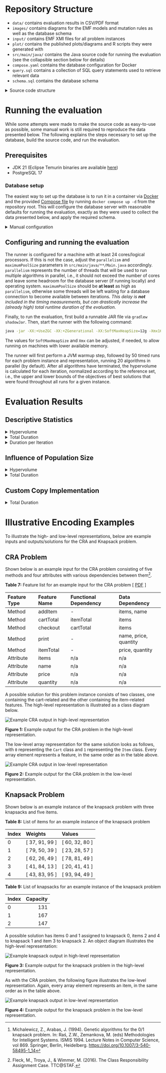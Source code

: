 # Repository Structure

- `data/` contains evaluation results in CSV/PDF format
- `images/` contains diagrams for the EMF models and mutation rules as well as the database schema
- `input/` contains EMF XMI files for all problem instances
- `plot/` contains the published plots/diagrams and R scripts they were generated with
- `src/main/java/` contains the Java source code for running the evaluation (see the collapsible section below for details)
- `compose.yaml` contains the database configuration for Docker
- `query.sql` contains a collection of SQL query statements used to retrieve relevant data
- `schema.sql` contains the database schema

<details>

<summary>Source code structure</summary>

All source code is located within the `io.github.sekassel.moea` package.
At the top level, three important classes can be found:
- `Main.java` is the entrypoint to the application and contains some general configuration values
- `Runner.java` is responsible for reading the XMI problem specifications as well as constructing and running the evolutionary algorithms
- `Evaluation.java` is responsible for calculating the normalized hypervolume after all algorithms have terminated

The actual problem/algorithm implementation is structured as follows: 
- The generated sources for the CRA and knapsack EMF models are located within the `model` package
- The `operator` package is home to the implementations of the mutation operators for the CRA and knapsack models as well as the generic IntArray representation, each within their respective packages
  - The `RandomMutation` class is the generic operator responsible for randomly selecting an applicable operator at runtime and measuring the `copy`, `match` and `mutate` durations
- The `problem` package contain the MOEA Framework-specific implementations of the CRA and knapsack problems
- The `store` package contains the `DataStore` interface and two implementations:
  - `NOPDataStore` is a no-op implementation used during warmup
  - `PGDataStore` is backed by the (preconfigured) PostgreSQL database
- The `termination` package houses the termination condition implementation of reaching a hypervolume steady-state/plateau
- Utilities for serializing algorithm configurations as JSON are located within the `util` package
- The MOEA Framework-specific variable implementations for the EMF models as well as the IntArray representation can be found in the `variable` package 

Finally, the `generator.KnapsackGenerator` class is a standalone application to generate knapsack problem instances as per Michalewicz and Arabas[^1].

[^1]: Michalewicz, Z., Arabas, J. (1994). Genetic algorithms for the 0/1 knapsack problem. In: Raś, Z.W., Zemankova, M. (eds) Methodologies for Intelligent Systems. ISMIS 1994. Lecture Notes in Computer Science, vol 869. Springer, Berlin, Heidelberg. https://doi.org/10.1007/3-540-58495-1_14

</details>


# Running the evaluation

While some attempts were made to make the source code as easy-to-use as possible, some manual work is still required to reproduce the data presented below.
The following explains the steps necessary to set up the database, build the source code, and run the evaluation.

## Prerequisites
- JDK 21 (Eclipse Temurin binaries are available [here](https://adoptium.net/de/temurin/releases/?os=any&arch=any&version=21))
- PostgreSQL 17

### Database setup
The easiest way to set up the database is to run it in a container via [Docker](https://www.docker.com/) and the provided [Compose file](compose.yaml) by running `docker compose up -d` from the repository root.
This will configure the database server with reasonable defaults for running the evaluation, exactly as they were used to collect the data presented below, and apply the required schema.

<details>

<summary>Manual configuration</summary>

For manual configuration, the following config values are recommended:
```bash
# postgresql.conf

shared_buffers = 8GB
wal_level = minimal
max_wal_senders = 0
max_wal_size = 2GB
```
_The source code expects the database server to be available on localhost:5432 and the database to be named `postgres` with a user named `postgres` and password `postgres`.
If this is not the case, adjust these values in `src/main/java/**/Main.java` accordingly before proceeding with the build step._

Once the database server is set up, the database schema can be applied using the `schema.sql` file:
```bash
psql -U postgres -d postgres -f schema.sql
```
This will create three tables, along with relevant indices:
- `run` contains information about each run (the problem, instance, algorithm, configuration etc.)
- `stats` contains timing and quality information about each iteration of each run
- `solution` contains the objective and constraint values for each solution at each iteration of every run. _This will be by far the largest table. Ensure at least ~30GB of storage space are available to the database server to prevent issues._

Additionally, some functions and aggregates are created to simplify querying the data later on, as well as two views providing the (median) cumulative stats from the beginning to each iteration of every run.  

</details>

## Configuring and running the evaluation
The runner is configured for a machine with at least 24 cores/logical processors.
If this is not the case, adjust the `parallelism` and `maximumPoolSize` parameters in `src/main/java/**/Main.java` accordingly.
`parallelism` represents the number of threads that will be used to run multiple algorithms in parallel, i.e., it should not exceed the number of cores and leave some headroom for the database server (if running locally) and operating system.
`maximumPoolSize` should be **at least** as high as `parallelism`, otherwise some threads will be left waiting for a database connection to become available between iterations. _This delay is **not** included in the timing measurements, but can drastically increase the (already high) total runtime duration of the evaluation._

Finally, to run the evaluation, first build a runnable JAR file via `gradlew shadowJar`.
Then, start the runner with the following command:
```bash
java -jar -XX:+UseZGC -XX:+ZGenerational -XX:SoftMaxHeapSize=12g -Xmx16g build/libs/moea-evaluation-1.0-SNAPSHOT-all.jar
```
The values for `SoftMaxHeapSize` and `Xmx` can be adjusted, if needed, to allow running on machines with lower available memory. 

The runner will first perform a JVM warmup step, followed by 50 timed runs for each problem instance and representation, running 20 algorithms in parallel (by default).
After all algorithms have terminated, the hypervolume is calculated for each iteration, normalized according to the reference set, i.e., the upper and lower bounds of the objectives of best solutions that were found throughout all runs for a given instance. 


# Evaluation Results

## Descriptive Statistics

<details>

<summary>Hypervolume</summary>

**Table 1:** Full descriptive statistics for the hypervolume at termination [ [CSV](data/Stats_Hv.csv) | [PDF](data/Stats_Hv.pdf) ]

<table>
 <thead>
  <tr>
   <th style="text-align:left;">Problem</th>
   <th style="text-align:left;">Instance</th>
   <th style="text-align:left;">Repr</th>
   <th style="text-align:right;">Mean</th>
   <th style="text-align:right;">Med</th>
   <th style="text-align:right;">SD</th>
   <th style="text-align:right;">Var</th>
   <th style="text-align:right;">Min</th>
   <th style="text-align:right;">Max</th>
   <th style="text-align:right;">Skew</th>
   <th style="text-align:right;">Kurt</th>
   <th style="text-align:right;">MAD</th>
  </tr>
 </thead>
<tbody>
  <tr>
   <td style="text-align:left;" rowspan="10">CRA</td>
   <td style="text-align:left;" rowspan="2">A</td>
   <td style="text-align:left;">IntArray</td>
   <td style="text-align:right;">0.585</td>
   <td style="text-align:right;">0.587</td>
   <td style="text-align:right;">0.014</td>
   <td style="text-align:right;">0.000</td>
   <td style="text-align:right;">0.540</td>
   <td style="text-align:right;">0.610</td>
   <td style="text-align:right;">-0.628</td>
   <td style="text-align:right;">0.828</td>
   <td style="text-align:right;">0.012</td>
  </tr>
  <tr>
   <td style="text-align:left;">Model</td>
   <td style="text-align:right;">0.608</td>
   <td style="text-align:right;">0.610</td>
   <td style="text-align:right;">0.007</td>
   <td style="text-align:right;">0.000</td>
   <td style="text-align:right;">0.575</td>
   <td style="text-align:right;">0.610</td>
   <td style="text-align:right;">-3.569</td>
   <td style="text-align:right;">11.625</td>
   <td style="text-align:right;">0.000</td>
  </tr>
  <tr>
   <td style="text-align:left;" rowspan="2">B</td>
   <td style="text-align:left;">IntArray</td>
   <td style="text-align:right;">0.652</td>
   <td style="text-align:right;">0.657</td>
   <td style="text-align:right;">0.026</td>
   <td style="text-align:right;">0.001</td>
   <td style="text-align:right;">0.572</td>
   <td style="text-align:right;">0.695</td>
   <td style="text-align:right;">-0.854</td>
   <td style="text-align:right;">0.561</td>
   <td style="text-align:right;">0.022</td>
  </tr>
  <tr>
   <td style="text-align:left;">Model</td>
   <td style="text-align:right;">0.698</td>
   <td style="text-align:right;">0.701</td>
   <td style="text-align:right;">0.015</td>
   <td style="text-align:right;">0.000</td>
   <td style="text-align:right;">0.633</td>
   <td style="text-align:right;">0.720</td>
   <td style="text-align:right;">-1.768</td>
   <td style="text-align:right;">4.541</td>
   <td style="text-align:right;">0.011</td>
  </tr>
  <tr>
   <td style="text-align:left;" rowspan="2">C</td>
   <td style="text-align:left;">IntArray</td>
   <td style="text-align:right;">0.575</td>
   <td style="text-align:right;">0.582</td>
   <td style="text-align:right;">0.034</td>
   <td style="text-align:right;">0.001</td>
   <td style="text-align:right;">0.478</td>
   <td style="text-align:right;">0.645</td>
   <td style="text-align:right;">-0.653</td>
   <td style="text-align:right;">0.674</td>
   <td style="text-align:right;">0.025</td>
  </tr>
  <tr>
   <td style="text-align:left;">Model</td>
   <td style="text-align:right;">0.623</td>
   <td style="text-align:right;">0.617</td>
   <td style="text-align:right;">0.040</td>
   <td style="text-align:right;">0.002</td>
   <td style="text-align:right;">0.536</td>
   <td style="text-align:right;">0.727</td>
   <td style="text-align:right;">0.247</td>
   <td style="text-align:right;">0.255</td>
   <td style="text-align:right;">0.039</td>
  </tr>
  <tr>
   <td style="text-align:left;" rowspan="2">D</td>
   <td style="text-align:left;">IntArray</td>
   <td style="text-align:right;">0.434</td>
   <td style="text-align:right;">0.435</td>
   <td style="text-align:right;">0.046</td>
   <td style="text-align:right;">0.002</td>
   <td style="text-align:right;">0.324</td>
   <td style="text-align:right;">0.528</td>
   <td style="text-align:right;">-0.196</td>
   <td style="text-align:right;">-0.331</td>
   <td style="text-align:right;">0.048</td>
  </tr>
  <tr>
   <td style="text-align:left;">Model</td>
   <td style="text-align:right;">0.507</td>
   <td style="text-align:right;">0.510</td>
   <td style="text-align:right;">0.048</td>
   <td style="text-align:right;">0.002</td>
   <td style="text-align:right;">0.384</td>
   <td style="text-align:right;">0.584</td>
   <td style="text-align:right;">-0.579</td>
   <td style="text-align:right;">-0.179</td>
   <td style="text-align:right;">0.046</td>
  </tr>
  <tr>
   <td style="text-align:left;" rowspan="2">E</td>
   <td style="text-align:left;">IntArray</td>
   <td style="text-align:right;">0.405</td>
   <td style="text-align:right;">0.404</td>
   <td style="text-align:right;">0.049</td>
   <td style="text-align:right;">0.002</td>
   <td style="text-align:right;">0.289</td>
   <td style="text-align:right;">0.519</td>
   <td style="text-align:right;">-0.009</td>
   <td style="text-align:right;">-0.004</td>
   <td style="text-align:right;">0.043</td>
  </tr>
  <tr>
   <td style="text-align:left;">Model</td>
   <td style="text-align:right;">0.453</td>
   <td style="text-align:right;">0.458</td>
   <td style="text-align:right;">0.061</td>
   <td style="text-align:right;">0.004</td>
   <td style="text-align:right;">0.318</td>
   <td style="text-align:right;">0.582</td>
   <td style="text-align:right;">-0.136</td>
   <td style="text-align:right;">-0.529</td>
   <td style="text-align:right;">0.059</td>
  </tr>
  <tr>
   <td style="text-align:left;" rowspan="18">Knapsack</td>
   <td style="text-align:left;" rowspan="2">A</td>
   <td style="text-align:left;">IntArray</td>
   <td style="text-align:right;">0.509</td>
   <td style="text-align:right;">0.511</td>
   <td style="text-align:right;">0.054</td>
   <td style="text-align:right;">0.003</td>
   <td style="text-align:right;">0.363</td>
   <td style="text-align:right;">0.600</td>
   <td style="text-align:right;">-0.364</td>
   <td style="text-align:right;">-0.358</td>
   <td style="text-align:right;">0.054</td>
  </tr>
  <tr>
   <td style="text-align:left;">Model</td>
   <td style="text-align:right;">0.646</td>
   <td style="text-align:right;">0.656</td>
   <td style="text-align:right;">0.043</td>
   <td style="text-align:right;">0.002</td>
   <td style="text-align:right;">0.515</td>
   <td style="text-align:right;">0.722</td>
   <td style="text-align:right;">-1.094</td>
   <td style="text-align:right;">0.989</td>
   <td style="text-align:right;">0.036</td>
  </tr>
  <tr>
   <td style="text-align:left;" rowspan="2">B</td>
   <td style="text-align:left;">IntArray</td>
   <td style="text-align:right;">0.312</td>
   <td style="text-align:right;">0.308</td>
   <td style="text-align:right;">0.063</td>
   <td style="text-align:right;">0.004</td>
   <td style="text-align:right;">0.205</td>
   <td style="text-align:right;">0.440</td>
   <td style="text-align:right;">0.183</td>
   <td style="text-align:right;">-0.920</td>
   <td style="text-align:right;">0.070</td>
  </tr>
  <tr>
   <td style="text-align:left;">Model</td>
   <td style="text-align:right;">0.513</td>
   <td style="text-align:right;">0.528</td>
   <td style="text-align:right;">0.090</td>
   <td style="text-align:right;">0.008</td>
   <td style="text-align:right;">0.347</td>
   <td style="text-align:right;">0.668</td>
   <td style="text-align:right;">-0.424</td>
   <td style="text-align:right;">-1.108</td>
   <td style="text-align:right;">0.097</td>
  </tr>
  <tr>
   <td style="text-align:left;" rowspan="2">C</td>
   <td style="text-align:left;">IntArray</td>
   <td style="text-align:right;">0.360</td>
   <td style="text-align:right;">0.359</td>
   <td style="text-align:right;">0.088</td>
   <td style="text-align:right;">0.008</td>
   <td style="text-align:right;">0.130</td>
   <td style="text-align:right;">0.570</td>
   <td style="text-align:right;">-0.128</td>
   <td style="text-align:right;">-0.172</td>
   <td style="text-align:right;">0.096</td>
  </tr>
  <tr>
   <td style="text-align:left;">Model</td>
   <td style="text-align:right;">0.533</td>
   <td style="text-align:right;">0.537</td>
   <td style="text-align:right;">0.075</td>
   <td style="text-align:right;">0.006</td>
   <td style="text-align:right;">0.344</td>
   <td style="text-align:right;">0.758</td>
   <td style="text-align:right;">0.162</td>
   <td style="text-align:right;">0.568</td>
   <td style="text-align:right;">0.070</td>
  </tr>
  <tr>
   <td style="text-align:left;" rowspan="2">D</td>
   <td style="text-align:left;">IntArray</td>
   <td style="text-align:right;">0.390</td>
   <td style="text-align:right;">0.390</td>
   <td style="text-align:right;">0.022</td>
   <td style="text-align:right;">0.000</td>
   <td style="text-align:right;">0.322</td>
   <td style="text-align:right;">0.442</td>
   <td style="text-align:right;">-0.252</td>
   <td style="text-align:right;">0.856</td>
   <td style="text-align:right;">0.018</td>
  </tr>
  <tr>
   <td style="text-align:left;">Model</td>
   <td style="text-align:right;">0.446</td>
   <td style="text-align:right;">0.447</td>
   <td style="text-align:right;">0.018</td>
   <td style="text-align:right;">0.000</td>
   <td style="text-align:right;">0.402</td>
   <td style="text-align:right;">0.481</td>
   <td style="text-align:right;">-0.322</td>
   <td style="text-align:right;">-0.534</td>
   <td style="text-align:right;">0.021</td>
  </tr>
  <tr>
   <td style="text-align:left;" rowspan="2">E</td>
   <td style="text-align:left;">IntArray</td>
   <td style="text-align:right;">0.299</td>
   <td style="text-align:right;">0.301</td>
   <td style="text-align:right;">0.015</td>
   <td style="text-align:right;">0.000</td>
   <td style="text-align:right;">0.272</td>
   <td style="text-align:right;">0.330</td>
   <td style="text-align:right;">0.110</td>
   <td style="text-align:right;">-0.582</td>
   <td style="text-align:right;">0.014</td>
  </tr>
  <tr>
   <td style="text-align:left;">Model</td>
   <td style="text-align:right;">0.417</td>
   <td style="text-align:right;">0.419</td>
   <td style="text-align:right;">0.011</td>
   <td style="text-align:right;">0.000</td>
   <td style="text-align:right;">0.395</td>
   <td style="text-align:right;">0.442</td>
   <td style="text-align:right;">0.126</td>
   <td style="text-align:right;">-0.387</td>
   <td style="text-align:right;">0.009</td>
  </tr>
  <tr>
   <td style="text-align:left;" rowspan="2">F</td>
   <td style="text-align:left;">IntArray</td>
   <td style="text-align:right;">0.203</td>
   <td style="text-align:right;">0.203</td>
   <td style="text-align:right;">0.010</td>
   <td style="text-align:right;">0.000</td>
   <td style="text-align:right;">0.188</td>
   <td style="text-align:right;">0.232</td>
   <td style="text-align:right;">0.696</td>
   <td style="text-align:right;">-0.040</td>
   <td style="text-align:right;">0.010</td>
  </tr>
  <tr>
   <td style="text-align:left;">Model</td>
   <td style="text-align:right;">0.375</td>
   <td style="text-align:right;">0.375</td>
   <td style="text-align:right;">0.011</td>
   <td style="text-align:right;">0.000</td>
   <td style="text-align:right;">0.350</td>
   <td style="text-align:right;">0.397</td>
   <td style="text-align:right;">-0.068</td>
   <td style="text-align:right;">-0.285</td>
   <td style="text-align:right;">0.010</td>
  </tr>
  <tr>
   <td style="text-align:left;" rowspan="2">G</td>
   <td style="text-align:left;">IntArray</td>
   <td style="text-align:right;">0.096</td>
   <td style="text-align:right;">0.096</td>
   <td style="text-align:right;">0.006</td>
   <td style="text-align:right;">0.000</td>
   <td style="text-align:right;">0.076</td>
   <td style="text-align:right;">0.107</td>
   <td style="text-align:right;">-0.731</td>
   <td style="text-align:right;">1.414</td>
   <td style="text-align:right;">0.005</td>
  </tr>
  <tr>
   <td style="text-align:left;">Model</td>
   <td style="text-align:right;">0.133</td>
   <td style="text-align:right;">0.133</td>
   <td style="text-align:right;">0.005</td>
   <td style="text-align:right;">0.000</td>
   <td style="text-align:right;">0.124</td>
   <td style="text-align:right;">0.144</td>
   <td style="text-align:right;">0.137</td>
   <td style="text-align:right;">-0.705</td>
   <td style="text-align:right;">0.005</td>
  </tr>
  <tr>
   <td style="text-align:left;" rowspan="2">H</td>
   <td style="text-align:left;">IntArray</td>
   <td style="text-align:right;">0.077</td>
   <td style="text-align:right;">0.077</td>
   <td style="text-align:right;">0.004</td>
   <td style="text-align:right;">0.000</td>
   <td style="text-align:right;">0.067</td>
   <td style="text-align:right;">0.083</td>
   <td style="text-align:right;">-0.717</td>
   <td style="text-align:right;">0.255</td>
   <td style="text-align:right;">0.003</td>
  </tr>
  <tr>
   <td style="text-align:left;">Model</td>
   <td style="text-align:right;">0.128</td>
   <td style="text-align:right;">0.128</td>
   <td style="text-align:right;">0.003</td>
   <td style="text-align:right;">0.000</td>
   <td style="text-align:right;">0.119</td>
   <td style="text-align:right;">0.135</td>
   <td style="text-align:right;">-0.162</td>
   <td style="text-align:right;">0.831</td>
   <td style="text-align:right;">0.003</td>
  </tr>
  <tr>
   <td style="text-align:left;" rowspan="2">I</td>
   <td style="text-align:left;">IntArray</td>
   <td style="text-align:right;">0.067</td>
   <td style="text-align:right;">0.066</td>
   <td style="text-align:right;">0.003</td>
   <td style="text-align:right;">0.000</td>
   <td style="text-align:right;">0.061</td>
   <td style="text-align:right;">0.073</td>
   <td style="text-align:right;">0.086</td>
   <td style="text-align:right;">-0.771</td>
   <td style="text-align:right;">0.003</td>
  </tr>
  <tr>
   <td style="text-align:left;">Model</td>
   <td style="text-align:right;">0.124</td>
   <td style="text-align:right;">0.124</td>
   <td style="text-align:right;">0.003</td>
   <td style="text-align:right;">0.000</td>
   <td style="text-align:right;">0.117</td>
   <td style="text-align:right;">0.133</td>
   <td style="text-align:right;">0.288</td>
   <td style="text-align:right;">-0.051</td>
   <td style="text-align:right;">0.004</td>
  </tr>
</tbody>
</table>

<details>

<summary>R script</summary>

```R
library(e1071)
library(stringr)
library(dplyr)
library(boot)
library(RPostgres)

con <- dbConnect(
  RPostgres::Postgres(),
  user = "postgres",
  password = "postgres",
  dbname = "postgres",
  port = 60010
)

df <- dbGetQuery(
  con,
  "select problem, instance, representation, (configuration ->> 'populationSize')::integer as population_size, hypervolume
from run
         join stats on run.id = stats.run_id and run.total_iterations = stats.iteration"
)

dbDisconnect(con)

result <- df %>%
  group_by(problem, instance, representation) %>%
  summarise(
    mean = mean(hypervolume),
    median = median(hypervolume),
    sd = sd(hypervolume),
    var = var(hypervolume),
    min = min(hypervolume),
    max = max(hypervolume),
    skewness = skewness(hypervolume),
    kurtosis = kurtosis(hypervolume),
    mad = mad(hypervolume)
  )


write.csv(result, col.names = FALSE)
```

</details>

</details>


<details>

<summary>Total Duration</summary>

**Table 2:** Full descriptive statistics for the total duration in milliseconds [ [CSV](data/Stats_Dur_Total.csv) | [PDF](data/Stats_Dur_Total.pdf) ]

<table>
 <thead>
  <tr>
   <th style="text-align:left;">Problem</th>
   <th style="text-align:left;">Instance</th>
   <th style="text-align:left;">Repr</th>
   <th style="text-align:right;">Mead</th>
   <th style="text-align:right;">Med</th>
   <th style="text-align:right;">SD</th>
   <th style="text-align:right;">Var</th>
   <th style="text-align:right;">Min</th>
   <th style="text-align:right;">Max</th>
   <th style="text-align:right;">Skew</th>
   <th style="text-align:right;">Kurt</th>
   <th style="text-align:right;">MAD</th>
  </tr>
 </thead>
<tbody>
  <tr>
   <td style="text-align:left;" rowspan="10">CRA</td>
   <td style="text-align:left;" rowspan="2">A</td>
   <td style="text-align:left;">IntArray</td>
   <td style="text-align:right;">63.561</td>
   <td style="text-align:right;">64.104</td>
   <td style="text-align:right;">20.022</td>
   <td style="text-align:right;">4.008930e+02</td>
   <td style="text-align:right;">25.512</td>
   <td style="text-align:right;">106.856</td>
   <td style="text-align:right;">0.132</td>
   <td style="text-align:right;">-0.561</td>
   <td style="text-align:right;">20.729</td>
  </tr>
  <tr>
   <td style="text-align:left;">Model</td>
   <td style="text-align:right;">93.326</td>
   <td style="text-align:right;">90.834</td>
   <td style="text-align:right;">14.274</td>
   <td style="text-align:right;">2.037380e+02</td>
   <td style="text-align:right;">63.812</td>
   <td style="text-align:right;">135.697</td>
   <td style="text-align:right;">0.401</td>
   <td style="text-align:right;">0.031</td>
   <td style="text-align:right;">14.609</td>
  </tr>
  <tr>
   <td style="text-align:left;" rowspan="2">B</td>
   <td style="text-align:left;">IntArray</td>
   <td style="text-align:right;">153.389</td>
   <td style="text-align:right;">156.517</td>
   <td style="text-align:right;">29.983</td>
   <td style="text-align:right;">8.989990e+02</td>
   <td style="text-align:right;">79.064</td>
   <td style="text-align:right;">229.502</td>
   <td style="text-align:right;">-0.009</td>
   <td style="text-align:right;">-0.079</td>
   <td style="text-align:right;">29.577</td>
  </tr>
  <tr>
   <td style="text-align:left;">Model</td>
   <td style="text-align:right;">485.504</td>
   <td style="text-align:right;">470.921</td>
   <td style="text-align:right;">109.302</td>
   <td style="text-align:right;">1.194693e+04</td>
   <td style="text-align:right;">240.850</td>
   <td style="text-align:right;">720.141</td>
   <td style="text-align:right;">0.128</td>
   <td style="text-align:right;">-0.788</td>
   <td style="text-align:right;">118.152</td>
  </tr>
  <tr>
   <td style="text-align:left;" rowspan="2">C</td>
   <td style="text-align:left;">IntArray</td>
   <td style="text-align:right;">879.421</td>
   <td style="text-align:right;">878.202</td>
   <td style="text-align:right;">164.983</td>
   <td style="text-align:right;">2.721929e+04</td>
   <td style="text-align:right;">582.002</td>
   <td style="text-align:right;">1210.641</td>
   <td style="text-align:right;">0.063</td>
   <td style="text-align:right;">-0.699</td>
   <td style="text-align:right;">170.409</td>
  </tr>
  <tr>
   <td style="text-align:left;">Model</td>
   <td style="text-align:right;">2929.430</td>
   <td style="text-align:right;">2761.405</td>
   <td style="text-align:right;">753.066</td>
   <td style="text-align:right;">5.671085e+05</td>
   <td style="text-align:right;">1635.813</td>
   <td style="text-align:right;">5117.966</td>
   <td style="text-align:right;">0.838</td>
   <td style="text-align:right;">0.392</td>
   <td style="text-align:right;">630.628</td>
  </tr>
  <tr>
   <td style="text-align:left;" rowspan="2">D</td>
   <td style="text-align:left;">IntArray</td>
   <td style="text-align:right;">12941.304</td>
   <td style="text-align:right;">12645.129</td>
   <td style="text-align:right;">2364.791</td>
   <td style="text-align:right;">5.592238e+06</td>
   <td style="text-align:right;">8390.451</td>
   <td style="text-align:right;">17976.413</td>
   <td style="text-align:right;">0.346</td>
   <td style="text-align:right;">-0.634</td>
   <td style="text-align:right;">2134.847</td>
  </tr>
  <tr>
   <td style="text-align:left;">Model</td>
   <td style="text-align:right;">25295.192</td>
   <td style="text-align:right;">24494.663</td>
   <td style="text-align:right;">5207.906</td>
   <td style="text-align:right;">2.712229e+07</td>
   <td style="text-align:right;">14672.592</td>
   <td style="text-align:right;">37649.470</td>
   <td style="text-align:right;">0.431</td>
   <td style="text-align:right;">-0.122</td>
   <td style="text-align:right;">5075.495</td>
  </tr>
  <tr>
   <td style="text-align:left;" rowspan="2">E</td>
   <td style="text-align:left;">IntArray</td>
   <td style="text-align:right;">90197.480</td>
   <td style="text-align:right;">91826.843</td>
   <td style="text-align:right;">15175.717</td>
   <td style="text-align:right;">2.303024e+08</td>
   <td style="text-align:right;">60443.891</td>
   <td style="text-align:right;">121553.844</td>
   <td style="text-align:right;">-0.013</td>
   <td style="text-align:right;">-0.948</td>
   <td style="text-align:right;">17330.381</td>
  </tr>
  <tr>
   <td style="text-align:left;">Model</td>
   <td style="text-align:right;">106187.238</td>
   <td style="text-align:right;">109471.200</td>
   <td style="text-align:right;">24709.949</td>
   <td style="text-align:right;">6.105816e+08</td>
   <td style="text-align:right;">65414.218</td>
   <td style="text-align:right;">160803.482</td>
   <td style="text-align:right;">0.062</td>
   <td style="text-align:right;">-0.844</td>
   <td style="text-align:right;">24095.914</td>
  </tr>
  <tr>
   <td style="text-align:left;" rowspan="18">Knapsack</td>
   <td style="text-align:left;" rowspan="2">A</td>
   <td style="text-align:left;">IntArray</td>
   <td style="text-align:right;">1079.042</td>
   <td style="text-align:right;">1075.504</td>
   <td style="text-align:right;">161.868</td>
   <td style="text-align:right;">2.620127e+04</td>
   <td style="text-align:right;">769.858</td>
   <td style="text-align:right;">1382.437</td>
   <td style="text-align:right;">0.204</td>
   <td style="text-align:right;">-0.959</td>
   <td style="text-align:right;">172.647</td>
  </tr>
  <tr>
   <td style="text-align:left;">Model</td>
   <td style="text-align:right;">53600.301</td>
   <td style="text-align:right;">54470.898</td>
   <td style="text-align:right;">6180.768</td>
   <td style="text-align:right;">3.820189e+07</td>
   <td style="text-align:right;">31559.307</td>
   <td style="text-align:right;">65199.158</td>
   <td style="text-align:right;">-1.201</td>
   <td style="text-align:right;">2.623</td>
   <td style="text-align:right;">4454.872</td>
  </tr>
  <tr>
   <td style="text-align:left;" rowspan="2">B</td>
   <td style="text-align:left;">IntArray</td>
   <td style="text-align:right;">3210.247</td>
   <td style="text-align:right;">3220.463</td>
   <td style="text-align:right;">397.013</td>
   <td style="text-align:right;">1.576195e+05</td>
   <td style="text-align:right;">2391.919</td>
   <td style="text-align:right;">4149.151</td>
   <td style="text-align:right;">0.196</td>
   <td style="text-align:right;">-0.422</td>
   <td style="text-align:right;">403.031</td>
  </tr>
  <tr>
   <td style="text-align:left;">Model</td>
   <td style="text-align:right;">215792.003</td>
   <td style="text-align:right;">218768.048</td>
   <td style="text-align:right;">30706.482</td>
   <td style="text-align:right;">9.428881e+08</td>
   <td style="text-align:right;">153301.000</td>
   <td style="text-align:right;">276872.087</td>
   <td style="text-align:right;">-0.116</td>
   <td style="text-align:right;">-0.953</td>
   <td style="text-align:right;">32559.089</td>
  </tr>
  <tr>
   <td style="text-align:left;" rowspan="2">C</td>
   <td style="text-align:left;">IntArray</td>
   <td style="text-align:right;">6493.482</td>
   <td style="text-align:right;">6535.075</td>
   <td style="text-align:right;">689.937</td>
   <td style="text-align:right;">4.760129e+05</td>
   <td style="text-align:right;">4464.823</td>
   <td style="text-align:right;">7666.709</td>
   <td style="text-align:right;">-0.454</td>
   <td style="text-align:right;">-0.183</td>
   <td style="text-align:right;">825.193</td>
  </tr>
  <tr>
   <td style="text-align:left;">Model</td>
   <td style="text-align:right;">435273.985</td>
   <td style="text-align:right;">440797.537</td>
   <td style="text-align:right;">41843.822</td>
   <td style="text-align:right;">1.750905e+09</td>
   <td style="text-align:right;">339216.687</td>
   <td style="text-align:right;">553692.971</td>
   <td style="text-align:right;">0.130</td>
   <td style="text-align:right;">0.456</td>
   <td style="text-align:right;">36419.095</td>
  </tr>
  <tr>
   <td style="text-align:left;" rowspan="2">D</td>
   <td style="text-align:left;">IntArray</td>
   <td style="text-align:right;">4172.780</td>
   <td style="text-align:right;">4205.138</td>
   <td style="text-align:right;">697.683</td>
   <td style="text-align:right;">4.867621e+05</td>
   <td style="text-align:right;">2474.958</td>
   <td style="text-align:right;">5384.623</td>
   <td style="text-align:right;">-0.037</td>
   <td style="text-align:right;">-0.754</td>
   <td style="text-align:right;">766.969</td>
  </tr>
  <tr>
   <td style="text-align:left;">Model</td>
   <td style="text-align:right;">70701.128</td>
   <td style="text-align:right;">69867.706</td>
   <td style="text-align:right;">12375.553</td>
   <td style="text-align:right;">1.531543e+08</td>
   <td style="text-align:right;">43218.266</td>
   <td style="text-align:right;">92057.025</td>
   <td style="text-align:right;">-0.066</td>
   <td style="text-align:right;">-0.890</td>
   <td style="text-align:right;">13228.866</td>
  </tr>
  <tr>
   <td style="text-align:left;" rowspan="2">E</td>
   <td style="text-align:left;">IntArray</td>
   <td style="text-align:right;">9577.562</td>
   <td style="text-align:right;">9378.702</td>
   <td style="text-align:right;">1360.233</td>
   <td style="text-align:right;">1.850234e+06</td>
   <td style="text-align:right;">6856.536</td>
   <td style="text-align:right;">13247.451</td>
   <td style="text-align:right;">0.369</td>
   <td style="text-align:right;">-0.316</td>
   <td style="text-align:right;">1301.779</td>
  </tr>
  <tr>
   <td style="text-align:left;">Model</td>
   <td style="text-align:right;">236912.647</td>
   <td style="text-align:right;">236576.420</td>
   <td style="text-align:right;">20460.815</td>
   <td style="text-align:right;">4.186450e+08</td>
   <td style="text-align:right;">186020.568</td>
   <td style="text-align:right;">288099.389</td>
   <td style="text-align:right;">-0.001</td>
   <td style="text-align:right;">0.180</td>
   <td style="text-align:right;">20608.483</td>
  </tr>
  <tr>
   <td style="text-align:left;" rowspan="2">F</td>
   <td style="text-align:left;">IntArray</td>
   <td style="text-align:right;">18141.916</td>
   <td style="text-align:right;">17856.719</td>
   <td style="text-align:right;">1689.847</td>
   <td style="text-align:right;">2.855584e+06</td>
   <td style="text-align:right;">15413.138</td>
   <td style="text-align:right;">23276.047</td>
   <td style="text-align:right;">0.969</td>
   <td style="text-align:right;">0.779</td>
   <td style="text-align:right;">1694.468</td>
  </tr>
  <tr>
   <td style="text-align:left;">Model</td>
   <td style="text-align:right;">614118.755</td>
   <td style="text-align:right;">617177.219</td>
   <td style="text-align:right;">39248.089</td>
   <td style="text-align:right;">1.540413e+09</td>
   <td style="text-align:right;">541938.215</td>
   <td style="text-align:right;">727491.986</td>
   <td style="text-align:right;">0.298</td>
   <td style="text-align:right;">-0.309</td>
   <td style="text-align:right;">46312.628</td>
  </tr>
  <tr>
   <td style="text-align:left;" rowspan="2">G</td>
   <td style="text-align:left;">IntArray</td>
   <td style="text-align:right;">6682.920</td>
   <td style="text-align:right;">6585.628</td>
   <td style="text-align:right;">1369.217</td>
   <td style="text-align:right;">1.874756e+06</td>
   <td style="text-align:right;">4202.909</td>
   <td style="text-align:right;">10439.122</td>
   <td style="text-align:right;">0.293</td>
   <td style="text-align:right;">-0.573</td>
   <td style="text-align:right;">1569.362</td>
  </tr>
  <tr>
   <td style="text-align:left;">Model</td>
   <td style="text-align:right;">77310.456</td>
   <td style="text-align:right;">78467.483</td>
   <td style="text-align:right;">10151.034</td>
   <td style="text-align:right;">1.030435e+08</td>
   <td style="text-align:right;">52309.126</td>
   <td style="text-align:right;">92200.470</td>
   <td style="text-align:right;">-0.869</td>
   <td style="text-align:right;">0.084</td>
   <td style="text-align:right;">9604.418</td>
  </tr>
  <tr>
   <td style="text-align:left;" rowspan="2">H</td>
   <td style="text-align:left;">IntArray</td>
   <td style="text-align:right;">15956.375</td>
   <td style="text-align:right;">15796.814</td>
   <td style="text-align:right;">2050.762</td>
   <td style="text-align:right;">4.205624e+06</td>
   <td style="text-align:right;">10711.438</td>
   <td style="text-align:right;">20570.998</td>
   <td style="text-align:right;">-0.163</td>
   <td style="text-align:right;">-0.093</td>
   <td style="text-align:right;">2229.537</td>
  </tr>
  <tr>
   <td style="text-align:left;">Model</td>
   <td style="text-align:right;">342762.680</td>
   <td style="text-align:right;">354599.370</td>
   <td style="text-align:right;">38408.673</td>
   <td style="text-align:right;">1.475226e+09</td>
   <td style="text-align:right;">235620.337</td>
   <td style="text-align:right;">395426.326</td>
   <td style="text-align:right;">-1.094</td>
   <td style="text-align:right;">0.486</td>
   <td style="text-align:right;">30489.632</td>
  </tr>
  <tr>
   <td style="text-align:left;" rowspan="2">I</td>
   <td style="text-align:left;">IntArray</td>
   <td style="text-align:right;">30998.297</td>
   <td style="text-align:right;">30831.150</td>
   <td style="text-align:right;">2979.541</td>
   <td style="text-align:right;">8.877666e+06</td>
   <td style="text-align:right;">25622.660</td>
   <td style="text-align:right;">36154.315</td>
   <td style="text-align:right;">-0.057</td>
   <td style="text-align:right;">-1.039</td>
   <td style="text-align:right;">3410.880</td>
  </tr>
  <tr>
   <td style="text-align:left;">Model</td>
   <td style="text-align:right;">785973.643</td>
   <td style="text-align:right;">832321.589</td>
   <td style="text-align:right;">124146.143</td>
   <td style="text-align:right;">1.541226e+10</td>
   <td style="text-align:right;">522825.830</td>
   <td style="text-align:right;">956328.109</td>
   <td style="text-align:right;">-0.935</td>
   <td style="text-align:right;">-0.454</td>
   <td style="text-align:right;">87577.011</td>
  </tr>
</tbody>
</table>

<details>

<summary>R script</summary>

```R
library(e1071)
library(stringr)
library(dplyr)
library(boot)
library(RPostgres)

con <- dbConnect(
  RPostgres::Postgres(),
  user = "postgres",
  password = "postgres",
  dbname = "postgres",
  port = 60010
)

df <- dbGetQuery(
  con,
  "with duration as (select run_id, sum(step + should_terminate) / 1000000 as total from stats group by run_id)
select problem, instance, representation, (configuration ->> 'populationSize')::integer as population_size, total
from run
         join duration on run.id = duration.run_id"
)

dbDisconnect(con)

result <- df %>%
  group_by(problem, instance, representation) %>%
  summarise(
    mean = mean(total),
    median = median(total),
    sd = sd(total),
    var = var(total),
    min = min(total),
    max = max(total),
    skewness = skewness(total),
    kurtosis = kurtosis(total),
    mad = mad(total)
  )

write.csv(result, col.names = FALSE)
```

</details>

</details>


<details>

<summary>Duration per Iteration</summary>

**Table 3:** Full descriptive statistics for the average duration per iteration in milliseconds [ [CSV](data/Stats_Dur_PerIt.csv) | [PDF](data/Stats_Dur_PerIt.pdf) ]

<table>
 <thead>
  <tr>
   <th style="text-align:left;">Problem</th>
   <th style="text-align:left;">Instance</th>
   <th style="text-align:left;">Repr</th>
   <th style="text-align:right;">Mean</th>
   <th style="text-align:right;">Med</th>
   <th style="text-align:right;">SD</th>
   <th style="text-align:right;">Var</th>
   <th style="text-align:right;">Min</th>
   <th style="text-align:right;">Max</th>
   <th style="text-align:right;">Skew</th>
   <th style="text-align:right;">Kurt</th>
   <th style="text-align:right;">MAD</th>
  </tr>
 </thead>
<tbody>
  <tr>
   <td style="text-align:left;" rowspan="10">CRA</td>
   <td style="text-align:left;" rowspan="2">A</td>
   <td style="text-align:left;">IntArray</td>
   <td style="text-align:right;">0.691</td>
   <td style="text-align:right;">0.751</td>
   <td style="text-align:right;">0.157</td>
   <td style="text-align:right;">0.025</td>
   <td style="text-align:right;">0.330</td>
   <td style="text-align:right;">0.890</td>
   <td style="text-align:right;">-0.924</td>
   <td style="text-align:right;">-0.405</td>
   <td style="text-align:right;">0.109</td>
  </tr>
  <tr>
   <td style="text-align:left;">Model</td>
   <td style="text-align:right;">1.158</td>
   <td style="text-align:right;">1.165</td>
   <td style="text-align:right;">0.099</td>
   <td style="text-align:right;">0.010</td>
   <td style="text-align:right;">0.872</td>
   <td style="text-align:right;">1.318</td>
   <td style="text-align:right;">-0.765</td>
   <td style="text-align:right;">0.096</td>
   <td style="text-align:right;">0.104</td>
  </tr>
  <tr>
   <td style="text-align:left;" rowspan="2">B</td>
   <td style="text-align:left;">IntArray</td>
   <td style="text-align:right;">0.871</td>
   <td style="text-align:right;">0.876</td>
   <td style="text-align:right;">0.077</td>
   <td style="text-align:right;">0.006</td>
   <td style="text-align:right;">0.739</td>
   <td style="text-align:right;">1.081</td>
   <td style="text-align:right;">0.362</td>
   <td style="text-align:right;">-0.290</td>
   <td style="text-align:right;">0.086</td>
  </tr>
  <tr>
   <td style="text-align:left;">Model</td>
   <td style="text-align:right;">3.054</td>
   <td style="text-align:right;">3.130</td>
   <td style="text-align:right;">0.367</td>
   <td style="text-align:right;">0.135</td>
   <td style="text-align:right;">2.211</td>
   <td style="text-align:right;">3.527</td>
   <td style="text-align:right;">-0.455</td>
   <td style="text-align:right;">-1.029</td>
   <td style="text-align:right;">0.408</td>
  </tr>
  <tr>
   <td style="text-align:left;" rowspan="2">C</td>
   <td style="text-align:left;">IntArray</td>
   <td style="text-align:right;">3.093</td>
   <td style="text-align:right;">3.099</td>
   <td style="text-align:right;">0.130</td>
   <td style="text-align:right;">0.017</td>
   <td style="text-align:right;">2.840</td>
   <td style="text-align:right;">3.496</td>
   <td style="text-align:right;">0.566</td>
   <td style="text-align:right;">0.669</td>
   <td style="text-align:right;">0.123</td>
  </tr>
  <tr>
   <td style="text-align:left;">Model</td>
   <td style="text-align:right;">10.197</td>
   <td style="text-align:right;">10.490</td>
   <td style="text-align:right;">0.995</td>
   <td style="text-align:right;">0.989</td>
   <td style="text-align:right;">7.081</td>
   <td style="text-align:right;">11.851</td>
   <td style="text-align:right;">-1.201</td>
   <td style="text-align:right;">1.332</td>
   <td style="text-align:right;">0.580</td>
  </tr>
  <tr>
   <td style="text-align:left;" rowspan="2">D</td>
   <td style="text-align:left;">IntArray</td>
   <td style="text-align:right;">31.716</td>
   <td style="text-align:right;">32.710</td>
   <td style="text-align:right;">2.405</td>
   <td style="text-align:right;">5.784</td>
   <td style="text-align:right;">25.415</td>
   <td style="text-align:right;">35.688</td>
   <td style="text-align:right;">-0.902</td>
   <td style="text-align:right;">0.076</td>
   <td style="text-align:right;">1.694</td>
  </tr>
  <tr>
   <td style="text-align:left;">Model</td>
   <td style="text-align:right;">49.124</td>
   <td style="text-align:right;">48.320</td>
   <td style="text-align:right;">2.908</td>
   <td style="text-align:right;">8.455</td>
   <td style="text-align:right;">43.681</td>
   <td style="text-align:right;">57.074</td>
   <td style="text-align:right;">0.890</td>
   <td style="text-align:right;">0.741</td>
   <td style="text-align:right;">1.871</td>
  </tr>
  <tr>
   <td style="text-align:left;" rowspan="2">E</td>
   <td style="text-align:left;">IntArray</td>
   <td style="text-align:right;">155.512</td>
   <td style="text-align:right;">157.176</td>
   <td style="text-align:right;">10.408</td>
   <td style="text-align:right;">108.323</td>
   <td style="text-align:right;">120.712</td>
   <td style="text-align:right;">174.508</td>
   <td style="text-align:right;">-0.938</td>
   <td style="text-align:right;">0.975</td>
   <td style="text-align:right;">7.704</td>
  </tr>
  <tr>
   <td style="text-align:left;">Model</td>
   <td style="text-align:right;">144.699</td>
   <td style="text-align:right;">153.154</td>
   <td style="text-align:right;">21.413</td>
   <td style="text-align:right;">458.535</td>
   <td style="text-align:right;">82.182</td>
   <td style="text-align:right;">170.610</td>
   <td style="text-align:right;">-1.501</td>
   <td style="text-align:right;">1.343</td>
   <td style="text-align:right;">11.455</td>
  </tr>
  <tr>
   <td style="text-align:left;" rowspan="18">Knapsack</td>
   <td style="text-align:left;" rowspan="2">A</td>
   <td style="text-align:left;">IntArray</td>
   <td style="text-align:right;">2.511</td>
   <td style="text-align:right;">2.509</td>
   <td style="text-align:right;">0.205</td>
   <td style="text-align:right;">0.042</td>
   <td style="text-align:right;">2.168</td>
   <td style="text-align:right;">2.957</td>
   <td style="text-align:right;">0.288</td>
   <td style="text-align:right;">-1.022</td>
   <td style="text-align:right;">0.263</td>
  </tr>
  <tr>
   <td style="text-align:left;">Model</td>
   <td style="text-align:right;">130.231</td>
   <td style="text-align:right;">133.913</td>
   <td style="text-align:right;">8.756</td>
   <td style="text-align:right;">76.667</td>
   <td style="text-align:right;">105.198</td>
   <td style="text-align:right;">142.130</td>
   <td style="text-align:right;">-1.514</td>
   <td style="text-align:right;">0.976</td>
   <td style="text-align:right;">1.204</td>
  </tr>
  <tr>
   <td style="text-align:left;" rowspan="2">B</td>
   <td style="text-align:left;">IntArray</td>
   <td style="text-align:right;">5.795</td>
   <td style="text-align:right;">5.783</td>
   <td style="text-align:right;">0.296</td>
   <td style="text-align:right;">0.087</td>
   <td style="text-align:right;">5.310</td>
   <td style="text-align:right;">6.460</td>
   <td style="text-align:right;">0.219</td>
   <td style="text-align:right;">-0.647</td>
   <td style="text-align:right;">0.313</td>
  </tr>
  <tr>
   <td style="text-align:left;">Model</td>
   <td style="text-align:right;">367.184</td>
   <td style="text-align:right;">370.277</td>
   <td style="text-align:right;">9.516</td>
   <td style="text-align:right;">90.560</td>
   <td style="text-align:right;">335.451</td>
   <td style="text-align:right;">381.971</td>
   <td style="text-align:right;">-1.285</td>
   <td style="text-align:right;">1.085</td>
   <td style="text-align:right;">4.900</td>
  </tr>
  <tr>
   <td style="text-align:left;" rowspan="2">C</td>
   <td style="text-align:left;">IntArray</td>
   <td style="text-align:right;">10.474</td>
   <td style="text-align:right;">10.489</td>
   <td style="text-align:right;">0.259</td>
   <td style="text-align:right;">0.067</td>
   <td style="text-align:right;">9.887</td>
   <td style="text-align:right;">10.939</td>
   <td style="text-align:right;">-0.096</td>
   <td style="text-align:right;">-0.712</td>
   <td style="text-align:right;">0.283</td>
  </tr>
  <tr>
   <td style="text-align:left;">Model</td>
   <td style="text-align:right;">705.312</td>
   <td style="text-align:right;">712.532</td>
   <td style="text-align:right;">18.970</td>
   <td style="text-align:right;">359.859</td>
   <td style="text-align:right;">658.377</td>
   <td style="text-align:right;">729.689</td>
   <td style="text-align:right;">-1.082</td>
   <td style="text-align:right;">-0.192</td>
   <td style="text-align:right;">9.025</td>
  </tr>
  <tr>
   <td style="text-align:left;" rowspan="2">D</td>
   <td style="text-align:left;">IntArray</td>
   <td style="text-align:right;">8.134</td>
   <td style="text-align:right;">8.123</td>
   <td style="text-align:right;">0.160</td>
   <td style="text-align:right;">0.026</td>
   <td style="text-align:right;">7.875</td>
   <td style="text-align:right;">8.494</td>
   <td style="text-align:right;">0.351</td>
   <td style="text-align:right;">-0.763</td>
   <td style="text-align:right;">0.169</td>
  </tr>
  <tr>
   <td style="text-align:left;">Model</td>
   <td style="text-align:right;">177.730</td>
   <td style="text-align:right;">186.723</td>
   <td style="text-align:right;">18.778</td>
   <td style="text-align:right;">352.616</td>
   <td style="text-align:right;">116.957</td>
   <td style="text-align:right;">191.909</td>
   <td style="text-align:right;">-1.813</td>
   <td style="text-align:right;">2.124</td>
   <td style="text-align:right;">2.341</td>
  </tr>
  <tr>
   <td style="text-align:left;" rowspan="2">E</td>
   <td style="text-align:left;">IntArray</td>
   <td style="text-align:right;">15.160</td>
   <td style="text-align:right;">15.026</td>
   <td style="text-align:right;">0.410</td>
   <td style="text-align:right;">0.168</td>
   <td style="text-align:right;">14.608</td>
   <td style="text-align:right;">16.177</td>
   <td style="text-align:right;">1.156</td>
   <td style="text-align:right;">-0.008</td>
   <td style="text-align:right;">0.171</td>
  </tr>
  <tr>
   <td style="text-align:left;">Model</td>
   <td style="text-align:right;">462.654</td>
   <td style="text-align:right;">470.522</td>
   <td style="text-align:right;">18.875</td>
   <td style="text-align:right;">356.282</td>
   <td style="text-align:right;">412.462</td>
   <td style="text-align:right;">485.959</td>
   <td style="text-align:right;">-1.515</td>
   <td style="text-align:right;">1.009</td>
   <td style="text-align:right;">5.921</td>
  </tr>
  <tr>
   <td style="text-align:left;" rowspan="2">F</td>
   <td style="text-align:left;">IntArray</td>
   <td style="text-align:right;">24.124</td>
   <td style="text-align:right;">24.067</td>
   <td style="text-align:right;">0.760</td>
   <td style="text-align:right;">0.577</td>
   <td style="text-align:right;">22.419</td>
   <td style="text-align:right;">27.542</td>
   <td style="text-align:right;">1.389</td>
   <td style="text-align:right;">6.434</td>
   <td style="text-align:right;">0.458</td>
  </tr>
  <tr>
   <td style="text-align:left;">Model</td>
   <td style="text-align:right;">873.366</td>
   <td style="text-align:right;">886.382</td>
   <td style="text-align:right;">35.406</td>
   <td style="text-align:right;">1253.620</td>
   <td style="text-align:right;">801.348</td>
   <td style="text-align:right;">912.788</td>
   <td style="text-align:right;">-1.247</td>
   <td style="text-align:right;">-0.156</td>
   <td style="text-align:right;">13.411</td>
  </tr>
  <tr>
   <td style="text-align:left;" rowspan="2">G</td>
   <td style="text-align:left;">IntArray</td>
   <td style="text-align:right;">16.039</td>
   <td style="text-align:right;">15.987</td>
   <td style="text-align:right;">0.336</td>
   <td style="text-align:right;">0.113</td>
   <td style="text-align:right;">15.454</td>
   <td style="text-align:right;">17.022</td>
   <td style="text-align:right;">0.608</td>
   <td style="text-align:right;">0.115</td>
   <td style="text-align:right;">0.319</td>
  </tr>
  <tr>
   <td style="text-align:left;">Model</td>
   <td style="text-align:right;">227.502</td>
   <td style="text-align:right;">238.314</td>
   <td style="text-align:right;">22.879</td>
   <td style="text-align:right;">523.460</td>
   <td style="text-align:right;">164.738</td>
   <td style="text-align:right;">246.047</td>
   <td style="text-align:right;">-1.743</td>
   <td style="text-align:right;">1.626</td>
   <td style="text-align:right;">5.749</td>
  </tr>
  <tr>
   <td style="text-align:left;" rowspan="2">H</td>
   <td style="text-align:left;">IntArray</td>
   <td style="text-align:right;">25.000</td>
   <td style="text-align:right;">25.580</td>
   <td style="text-align:right;">1.327</td>
   <td style="text-align:right;">1.760</td>
   <td style="text-align:right;">21.509</td>
   <td style="text-align:right;">26.427</td>
   <td style="text-align:right;">-1.097</td>
   <td style="text-align:right;">-0.009</td>
   <td style="text-align:right;">0.772</td>
  </tr>
  <tr>
   <td style="text-align:left;">Model</td>
   <td style="text-align:right;">563.557</td>
   <td style="text-align:right;">586.801</td>
   <td style="text-align:right;">48.692</td>
   <td style="text-align:right;">2370.874</td>
   <td style="text-align:right;">442.064</td>
   <td style="text-align:right;">604.761</td>
   <td style="text-align:right;">-1.507</td>
   <td style="text-align:right;">0.469</td>
   <td style="text-align:right;">3.937</td>
  </tr>
  <tr>
   <td style="text-align:left;" rowspan="2">I</td>
   <td style="text-align:left;">IntArray</td>
   <td style="text-align:right;">37.674</td>
   <td style="text-align:right;">38.046</td>
   <td style="text-align:right;">1.158</td>
   <td style="text-align:right;">1.340</td>
   <td style="text-align:right;">32.916</td>
   <td style="text-align:right;">39.374</td>
   <td style="text-align:right;">-2.217</td>
   <td style="text-align:right;">6.011</td>
   <td style="text-align:right;">0.688</td>
  </tr>
  <tr>
   <td style="text-align:left;">Model</td>
   <td style="text-align:right;">990.428</td>
   <td style="text-align:right;">1049.208</td>
   <td style="text-align:right;">125.525</td>
   <td style="text-align:right;">15756.530</td>
   <td style="text-align:right;">678.848</td>
   <td style="text-align:right;">1077.255</td>
   <td style="text-align:right;">-1.519</td>
   <td style="text-align:right;">0.470</td>
   <td style="text-align:right;">10.415</td>
  </tr>
</tbody>
</table>

<details>

<summary>R script</summary>

```R
library(e1071)
library(stringr)
library(dplyr)
library(boot)
library(RPostgres)

con <- dbConnect(
  RPostgres::Postgres(),
  user = "postgres",
  password = "postgres",
  dbname = "postgres",
  port = 60010
)

df <- dbGetQuery(
  con,
  "with duration as (select run_id, sum(step + should_terminate) / 1000000 as total from stats group by run_id)
select problem, instance, representation, (configuration ->> 'populationSize')::integer as population_size, total / total_iterations as total
from run
         join duration on run.id = duration.run_id"
)

dbDisconnect(con)

result <- df %>%
  group_by(problem, instance, representation) %>%
  summarise(
    mean = mean(total),
    median = median(total),
    sd = sd(total),
    var = var(total),
    min = min(total),
    max = max(total),
    skewness = skewness(total),
    kurtosis = kurtosis(total),
    mad = mad(total)
  )

write.csv(result)
```

</details>

</details>


## Influence of Population Size

<details>

<summary>Hypervolume</summary>

**Table 4:** Hypervolume ratio between population sizes for the knapsack problem [ [CSV](data/PopSize_Hv.csv) | [PDF](data/PopSize_Hv.pdf) ]

<table>
 <thead>
  <tr>
   <th style="text-align: left;" colspan="3"></th>
   <th style="text-align: center;" colspan="2">50%</th>
   <th style="text-align: center;" colspan="2">20%</th>
   <th style="text-align: center;" colspan="2">10%</th>
  </tr>
  <tr>
   <th style="text-align:left;">Instance</th>
   <th style="text-align:left;">Repr</th>
   <th style="text-align:right;">Ref</th>
   <th style="text-align:right;">Cmp</th>
   <th style="text-align:right;">Ratio</th>
   <th style="text-align:right;">Cmp</th>
   <th style="text-align:right;">Ratio</th>
   <th style="text-align:right;">Cmp</th>
   <th style="text-align:right;">Ratio</th>
  </tr>
 </thead>
<tbody>
  <tr>
   <td style="text-align:left;" rowspan="2">A</td>
   <td style="text-align:left;">IntArray</td>
   <td style="text-align:right;">0.511</td>
   <td style="text-align:right;">0.412</td>
   <td style="text-align:right;">0.807</td>
   <td style="text-align:right;">0.124</td>
   <td style="text-align:right;">0.242</td>
   <td style="text-align:right;">0.000</td>
   <td style="text-align:right;">0.000</td>
  </tr>
  <tr>
   <td style="text-align:left;">Model</td>
   <td style="text-align:right;">0.656</td>
   <td style="text-align:right;">0.587</td>
   <td style="text-align:right;">0.894</td>
   <td style="text-align:right;">0.374</td>
   <td style="text-align:right;">0.570</td>
   <td style="text-align:right;">0.185</td>
   <td style="text-align:right;">0.281</td>
  </tr>
  <tr>
   <td style="text-align:left;" rowspan="2">B</td>
   <td style="text-align:left;">IntArray</td>
   <td style="text-align:right;">0.308</td>
   <td style="text-align:right;">0.171</td>
   <td style="text-align:right;">0.556</td>
   <td style="text-align:right;">0.000</td>
   <td style="text-align:right;">0.000</td>
   <td style="text-align:right;">0.000</td>
   <td style="text-align:right;">0.000</td>
  </tr>
  <tr>
   <td style="text-align:left;">Model</td>
   <td style="text-align:right;">0.528</td>
   <td style="text-align:right;">0.277</td>
   <td style="text-align:right;">0.526</td>
   <td style="text-align:right;">0.159</td>
   <td style="text-align:right;">0.302</td>
   <td style="text-align:right;">0.062</td>
   <td style="text-align:right;">0.117</td>
  </tr>
  <tr>
   <td style="text-align:left;" rowspan="2">C</td>
   <td style="text-align:left;">IntArray</td>
   <td style="text-align:right;">0.359</td>
   <td style="text-align:right;">0.115</td>
   <td style="text-align:right;">0.319</td>
   <td style="text-align:right;">0.000</td>
   <td style="text-align:right;">0.000</td>
   <td style="text-align:right;">0.000</td>
   <td style="text-align:right;">0.000</td>
  </tr>
  <tr>
   <td style="text-align:left;">Model</td>
   <td style="text-align:right;">0.537</td>
   <td style="text-align:right;">0.360</td>
   <td style="text-align:right;">0.670</td>
   <td style="text-align:right;">0.169</td>
   <td style="text-align:right;">0.315</td>
   <td style="text-align:right;">0.026</td>
   <td style="text-align:right;">0.049</td>
  </tr>
  <tr>
   <td style="text-align:left;" rowspan="2">D</td>
   <td style="text-align:left;">IntArray</td>
   <td style="text-align:right;">0.390</td>
   <td style="text-align:right;">0.313</td>
   <td style="text-align:right;">0.804</td>
   <td style="text-align:right;">0.244</td>
   <td style="text-align:right;">0.627</td>
   <td style="text-align:right;">0.202</td>
   <td style="text-align:right;">0.518</td>
  </tr>
  <tr>
   <td style="text-align:left;">Model</td>
   <td style="text-align:right;">0.447</td>
   <td style="text-align:right;">0.391</td>
   <td style="text-align:right;">0.875</td>
   <td style="text-align:right;">0.343</td>
   <td style="text-align:right;">0.767</td>
   <td style="text-align:right;">0.313</td>
   <td style="text-align:right;">0.701</td>
  </tr>
  <tr>
   <td style="text-align:left;" rowspan="2">E</td>
   <td style="text-align:left;">IntArray</td>
   <td style="text-align:right;">0.301</td>
   <td style="text-align:right;">0.244</td>
   <td style="text-align:right;">0.813</td>
   <td style="text-align:right;">0.197</td>
   <td style="text-align:right;">0.657</td>
   <td style="text-align:right;">0.168</td>
   <td style="text-align:right;">0.559</td>
  </tr>
  <tr>
   <td style="text-align:left;">Model</td>
   <td style="text-align:right;">0.419</td>
   <td style="text-align:right;">0.386</td>
   <td style="text-align:right;">0.922</td>
   <td style="text-align:right;">0.353</td>
   <td style="text-align:right;">0.843</td>
   <td style="text-align:right;">0.324</td>
   <td style="text-align:right;">0.773</td>
  </tr>
  <tr>
   <td style="text-align:left;" rowspan="2">F</td>
   <td style="text-align:left;">IntArray</td>
   <td style="text-align:right;">0.203</td>
   <td style="text-align:right;">0.157</td>
   <td style="text-align:right;">0.777</td>
   <td style="text-align:right;">0.122</td>
   <td style="text-align:right;">0.600</td>
   <td style="text-align:right;">0.097</td>
   <td style="text-align:right;">0.476</td>
  </tr>
  <tr>
   <td style="text-align:left;">Model</td>
   <td style="text-align:right;">0.375</td>
   <td style="text-align:right;">0.343</td>
   <td style="text-align:right;">0.916</td>
   <td style="text-align:right;">0.308</td>
   <td style="text-align:right;">0.821</td>
   <td style="text-align:right;">0.282</td>
   <td style="text-align:right;">0.753</td>
  </tr>
  <tr>
   <td style="text-align:left;" rowspan="2">G</td>
   <td style="text-align:left;">IntArray</td>
   <td style="text-align:right;">0.096</td>
   <td style="text-align:right;">0.083</td>
   <td style="text-align:right;">0.860</td>
   <td style="text-align:right;">0.065</td>
   <td style="text-align:right;">0.672</td>
   <td style="text-align:right;">0.054</td>
   <td style="text-align:right;">0.557</td>
  </tr>
  <tr>
   <td style="text-align:left;">Model</td>
   <td style="text-align:right;">0.133</td>
   <td style="text-align:right;">0.119</td>
   <td style="text-align:right;">0.900</td>
   <td style="text-align:right;">0.104</td>
   <td style="text-align:right;">0.782</td>
   <td style="text-align:right;">0.089</td>
   <td style="text-align:right;">0.668</td>
  </tr>
  <tr>
   <td style="text-align:left;" rowspan="2">H</td>
   <td style="text-align:left;">IntArray</td>
   <td style="text-align:right;">0.077</td>
   <td style="text-align:right;">0.067</td>
   <td style="text-align:right;">0.869</td>
   <td style="text-align:right;">0.055</td>
   <td style="text-align:right;">0.709</td>
   <td style="text-align:right;">0.045</td>
   <td style="text-align:right;">0.579</td>
  </tr>
  <tr>
   <td style="text-align:left;">Model</td>
   <td style="text-align:right;">0.128</td>
   <td style="text-align:right;">0.118</td>
   <td style="text-align:right;">0.918</td>
   <td style="text-align:right;">0.104</td>
   <td style="text-align:right;">0.808</td>
   <td style="text-align:right;">0.092</td>
   <td style="text-align:right;">0.718</td>
  </tr>
  <tr>
   <td style="text-align:left;" rowspan="2">I</td>
   <td style="text-align:left;">IntArray</td>
   <td style="text-align:right;">0.066</td>
   <td style="text-align:right;">0.059</td>
   <td style="text-align:right;">0.894</td>
   <td style="text-align:right;">0.049</td>
   <td style="text-align:right;">0.738</td>
   <td style="text-align:right;">0.040</td>
   <td style="text-align:right;">0.608</td>
  </tr>
  <tr>
   <td style="text-align:left;">Model</td>
   <td style="text-align:right;">0.124</td>
   <td style="text-align:right;">0.115</td>
   <td style="text-align:right;">0.927</td>
   <td style="text-align:right;">0.102</td>
   <td style="text-align:right;">0.826</td>
   <td style="text-align:right;">0.092</td>
   <td style="text-align:right;">0.740</td>
  </tr>
</tbody>
</table>

<details>

<summary>R script</summary>

```R
library(stringr)
library(tidyr)
library(dplyr)
library(RPostgres)

con <- dbConnect(
  RPostgres::Postgres(),
  user = "postgres",
  password = "postgres",
  dbname = "postgres"
)

df <- dbGetQuery(
  con,
  "with median as (select problem,
                       instance,
                       representation,
                       (configuration ->> 'populationSize')::integer              as population_size,
                       percentile_cont(0.5) within group ( order by hypervolume ) as hypervolume
                from run
                         join stats on run.id = stats.run_id and run.total_iterations = stats.iteration
                group by problem, instance, representation, population_size),
     baseline as (select distinct on (problem, instance, representation) *
                  from median
                  order by problem, instance, representation, population_size desc)
select b.problem,
       b.instance,
       b.representation,
       b.hypervolume                                  as ref_hv,
       m.population_size / b.population_size::numeric as factor,
       m.hypervolume                                  as cmp_hv,
       m.hypervolume / b.hypervolume                  as ratio
from baseline b
         join median m on b.problem = m.problem and
                          b.instance = m.instance and
                          b.representation = m.representation and
                          b.population_size != m.population_size
order by b.problem, b.instance, m.population_size, b.representation"
)

dbDisconnect(con)

result <- df %>%
  filter(problem == "Knapsack") %>%
  select(!problem) %>%
  mutate(model = str_match(instance, "Input_(\\w)\\.xmi")[, 2]) %>%
  relocate(model) %>%
  select(!instance) %>%
  pivot_wider(names_from = factor, values_from = c(cmp_hv, ratio)) %>%
  relocate(c(cmp_hv_0.5, ratio_0.5), .after = ref_hv) %>%
  relocate(c(cmp_hv_0.2, ratio_0.2), .after = ratio_0.5) %>%
  relocate(c(cmp_hv_0.1, ratio_0.1), .after = ratio_0.2)

write.csv(result)
```

</details>

</details>


<details>

<summary>Total Duration</summary>

**Table 5:** Millisecond duration ratio between population sizes for the knapsack problem [ [CSV](data/PopSize_Dur.csv) | [PDF](data/PopSize_Dur.pdf) ]

<table>
 <thead>
  <tr>
   <th style="text-align: left;" colspan="3"></th>
   <th style="text-align: center;" colspan="2">50%</th>
   <th style="text-align: center;" colspan="2">20%</th>
   <th style="text-align: center;" colspan="2">10%</th>
  </tr>
  <tr>
   <th style="text-align:left;">Instance</th>
   <th style="text-align:left;">Repr</th>
   <th style="text-align:right;">Ref</th>
   <th style="text-align:right;">Cmp</th>
   <th style="text-align:right;">Ratio</th>
   <th style="text-align:right;">Cmp</th>
   <th style="text-align:right;">Ratio</th>
   <th style="text-align:right;">Cmp</th>
   <th style="text-align:right;">Ratio</th>
  </tr>
 </thead>
<tbody>
  <tr>
   <td style="text-align:left;" rowspan="2">A</td>
   <td style="text-align:left;">IntArray</td>
   <td style="text-align:right;">1075.504</td>
   <td style="text-align:right;">335.406</td>
   <td style="text-align:right;">0.312</td>
   <td style="text-align:right;">148.851</td>
   <td style="text-align:right;">0.138</td>
   <td style="text-align:right;">63.357</td>
   <td style="text-align:right;">0.059</td>
  </tr>
  <tr>
   <td style="text-align:left;">Model</td>
   <td style="text-align:right;">54470.898</td>
   <td style="text-align:right;">33331.024</td>
   <td style="text-align:right;">0.612</td>
   <td style="text-align:right;">11612.936</td>
   <td style="text-align:right;">0.213</td>
   <td style="text-align:right;">4441.444</td>
   <td style="text-align:right;">0.082</td>
  </tr>
  <tr>
   <td style="text-align:left;" rowspan="2">B</td>
   <td style="text-align:left;">IntArray</td>
   <td style="text-align:right;">3220.463</td>
   <td style="text-align:right;">1093.218</td>
   <td style="text-align:right;">0.339</td>
   <td style="text-align:right;">304.991</td>
   <td style="text-align:right;">0.095</td>
   <td style="text-align:right;">140.783</td>
   <td style="text-align:right;">0.044</td>
  </tr>
  <tr>
   <td style="text-align:left;">Model</td>
   <td style="text-align:right;">218768.048</td>
   <td style="text-align:right;">103778.011</td>
   <td style="text-align:right;">0.474</td>
   <td style="text-align:right;">41755.355</td>
   <td style="text-align:right;">0.191</td>
   <td style="text-align:right;">16881.808</td>
   <td style="text-align:right;">0.077</td>
  </tr>
  <tr>
   <td style="text-align:left;" rowspan="2">C</td>
   <td style="text-align:left;">IntArray</td>
   <td style="text-align:right;">6535.075</td>
   <td style="text-align:right;">2258.960</td>
   <td style="text-align:right;">0.346</td>
   <td style="text-align:right;">451.063</td>
   <td style="text-align:right;">0.069</td>
   <td style="text-align:right;">287.314</td>
   <td style="text-align:right;">0.044</td>
  </tr>
  <tr>
   <td style="text-align:left;">Model</td>
   <td style="text-align:right;">440797.537</td>
   <td style="text-align:right;">233299.670</td>
   <td style="text-align:right;">0.529</td>
   <td style="text-align:right;">86434.798</td>
   <td style="text-align:right;">0.196</td>
   <td style="text-align:right;">39293.718</td>
   <td style="text-align:right;">0.089</td>
  </tr>
  <tr>
   <td style="text-align:left;" rowspan="2">D</td>
   <td style="text-align:left;">IntArray</td>
   <td style="text-align:right;">4205.138</td>
   <td style="text-align:right;">1174.168</td>
   <td style="text-align:right;">0.279</td>
   <td style="text-align:right;">187.304</td>
   <td style="text-align:right;">0.045</td>
   <td style="text-align:right;">68.450</td>
   <td style="text-align:right;">0.016</td>
  </tr>
  <tr>
   <td style="text-align:left;">Model</td>
   <td style="text-align:right;">69867.706</td>
   <td style="text-align:right;">34493.888</td>
   <td style="text-align:right;">0.494</td>
   <td style="text-align:right;">12751.938</td>
   <td style="text-align:right;">0.183</td>
   <td style="text-align:right;">6217.588</td>
   <td style="text-align:right;">0.089</td>
  </tr>
  <tr>
   <td style="text-align:left;" rowspan="2">E</td>
   <td style="text-align:left;">IntArray</td>
   <td style="text-align:right;">9378.702</td>
   <td style="text-align:right;">2508.885</td>
   <td style="text-align:right;">0.268</td>
   <td style="text-align:right;">539.137</td>
   <td style="text-align:right;">0.057</td>
   <td style="text-align:right;">293.450</td>
   <td style="text-align:right;">0.031</td>
  </tr>
  <tr>
   <td style="text-align:left;">Model</td>
   <td style="text-align:right;">236576.420</td>
   <td style="text-align:right;">135069.748</td>
   <td style="text-align:right;">0.571</td>
   <td style="text-align:right;">55456.571</td>
   <td style="text-align:right;">0.234</td>
   <td style="text-align:right;">26513.293</td>
   <td style="text-align:right;">0.112</td>
  </tr>
  <tr>
   <td style="text-align:left;" rowspan="2">F</td>
   <td style="text-align:left;">IntArray</td>
   <td style="text-align:right;">17856.719</td>
   <td style="text-align:right;">5263.803</td>
   <td style="text-align:right;">0.295</td>
   <td style="text-align:right;">1335.095</td>
   <td style="text-align:right;">0.075</td>
   <td style="text-align:right;">633.265</td>
   <td style="text-align:right;">0.035</td>
  </tr>
  <tr>
   <td style="text-align:left;">Model</td>
   <td style="text-align:right;">617177.219</td>
   <td style="text-align:right;">350845.682</td>
   <td style="text-align:right;">0.568</td>
   <td style="text-align:right;">139282.419</td>
   <td style="text-align:right;">0.226</td>
   <td style="text-align:right;">70203.353</td>
   <td style="text-align:right;">0.114</td>
  </tr>
  <tr>
   <td style="text-align:left;" rowspan="2">G</td>
   <td style="text-align:left;">IntArray</td>
   <td style="text-align:right;">6585.628</td>
   <td style="text-align:right;">1846.864</td>
   <td style="text-align:right;">0.280</td>
   <td style="text-align:right;">395.159</td>
   <td style="text-align:right;">0.060</td>
   <td style="text-align:right;">110.670</td>
   <td style="text-align:right;">0.017</td>
  </tr>
  <tr>
   <td style="text-align:left;">Model</td>
   <td style="text-align:right;">78467.483</td>
   <td style="text-align:right;">43503.523</td>
   <td style="text-align:right;">0.554</td>
   <td style="text-align:right;">17151.149</td>
   <td style="text-align:right;">0.219</td>
   <td style="text-align:right;">7634.321</td>
   <td style="text-align:right;">0.097</td>
  </tr>
  <tr>
   <td style="text-align:left;" rowspan="2">H</td>
   <td style="text-align:left;">IntArray</td>
   <td style="text-align:right;">15796.814</td>
   <td style="text-align:right;">4899.069</td>
   <td style="text-align:right;">0.310</td>
   <td style="text-align:right;">1040.127</td>
   <td style="text-align:right;">0.066</td>
   <td style="text-align:right;">332.421</td>
   <td style="text-align:right;">0.021</td>
  </tr>
  <tr>
   <td style="text-align:left;">Model</td>
   <td style="text-align:right;">354599.370</td>
   <td style="text-align:right;">189800.590</td>
   <td style="text-align:right;">0.535</td>
   <td style="text-align:right;">73550.367</td>
   <td style="text-align:right;">0.207</td>
   <td style="text-align:right;">35002.265</td>
   <td style="text-align:right;">0.099</td>
  </tr>
  <tr>
   <td style="text-align:left;" rowspan="2">I</td>
   <td style="text-align:left;">IntArray</td>
   <td style="text-align:right;">30831.150</td>
   <td style="text-align:right;">9441.259</td>
   <td style="text-align:right;">0.306</td>
   <td style="text-align:right;">2084.313</td>
   <td style="text-align:right;">0.068</td>
   <td style="text-align:right;">794.106</td>
   <td style="text-align:right;">0.026</td>
  </tr>
  <tr>
   <td style="text-align:left;">Model</td>
   <td style="text-align:right;">832321.589</td>
   <td style="text-align:right;">472604.589</td>
   <td style="text-align:right;">0.568</td>
   <td style="text-align:right;">174486.022</td>
   <td style="text-align:right;">0.210</td>
   <td style="text-align:right;">80790.500</td>
   <td style="text-align:right;">0.097</td>
  </tr>
</tbody>
</table>

<details>

<summary>R script</summary>

```R
library(stringr)
library(tidyr)
library(dplyr)
library(RPostgres)

con <- dbConnect(
  RPostgres::Postgres(),
  user = "postgres",
  password = "postgres",
  dbname = "postgres"
)

df <- dbGetQuery(
  con,
  "with duration as (select run_id, sum(step + should_terminate) / 1000000 as total from stats group by run_id),
     median as (select problem,
                       instance,
                       representation,
                       (configuration ->> 'populationSize')::integer        as population_size,
                       percentile_cont(0.5) within group ( order by total ) as total
                from run
                         join duration on run.id = duration.run_id
                group by problem, instance, representation, population_size),
     baseline as (select distinct on (problem, instance, representation) *
                  from median
                  order by problem, instance, representation, population_size desc)
select b.problem,
       b.instance,
       b.representation,
       b.total                                        as ref_total,
       m.population_size / b.population_size::numeric as factor,
       m.total                                        as cmp_total,
       m.total / b.total                              as ratio
from baseline b
         join median m on b.problem = m.problem and
                          b.instance = m.instance and
                          b.representation = m.representation and
                          b.population_size != m.population_size
order by b.problem, b.instance, m.population_size, b.representation"
)

dbDisconnect(con)

result <- df %>%
  filter(problem == "Knapsack") %>%
  select(!problem) %>%
  mutate(model = str_match(instance, "(?:TTC_)?Input(?:RDG)?_(\\w)\\.xmi")[, 2]) %>%
  relocate(model) %>%
  select(!instance) %>%
  pivot_wider(names_from = factor, values_from = c(cmp_total, ratio)) %>%
  relocate(c(cmp_total_0.5, ratio_0.5), .after = ref_total) %>%
  relocate(c(cmp_total_0.2, ratio_0.2), .after = ratio_0.5) %>%
  relocate(c(cmp_total_0.1, ratio_0.1), .after = ratio_0.2)

write.csv(result)
```

</details>

</details>


## Custom Copy Implementation

<details>

<summary>Total Duration</summary>

**Table 6:** Median total duration for the knapsack problem using the EcoreUtil-based vs. a custom copy implementation and resulting improvement [ [CSV](data/FastCopy_Dur.csv) | [PDF](data/FastCopy_Dur.pdf) ]

<table>
 <thead>
  <tr>
   <th style="text-align:left;">Instance</th>
   <th style="text-align:right;">Ref</th>
   <th style="text-align:right;">Cmp</th>
   <th style="text-align:right;">Ratio</th>
  </tr>
 </thead>
<tbody>
  <tr>
   <td style="text-align:left;">A</td>
   <td style="text-align:right;">54470.90</td>
   <td style="text-align:right;">23653.09</td>
   <td style="text-align:right;">0.434</td>
  </tr>
  <tr>
   <td style="text-align:left;">B</td>
   <td style="text-align:right;">218768.05</td>
   <td style="text-align:right;">111201.01</td>
   <td style="text-align:right;">0.508</td>
  </tr>
  <tr>
   <td style="text-align:left;">C</td>
   <td style="text-align:right;">440797.54</td>
   <td style="text-align:right;">268865.77</td>
   <td style="text-align:right;">0.610</td>
  </tr>
  <tr>
   <td style="text-align:left;">D</td>
   <td style="text-align:right;">69867.71</td>
   <td style="text-align:right;">39429.32</td>
   <td style="text-align:right;">0.564</td>
  </tr>
  <tr>
   <td style="text-align:left;">E</td>
   <td style="text-align:right;">236576.42</td>
   <td style="text-align:right;">134867.21</td>
   <td style="text-align:right;">0.570</td>
  </tr>
  <tr>
   <td style="text-align:left;">F</td>
   <td style="text-align:right;">617177.22</td>
   <td style="text-align:right;">388436.76</td>
   <td style="text-align:right;">0.629</td>
  </tr>
  <tr>
   <td style="text-align:left;">G</td>
   <td style="text-align:right;">78467.48</td>
   <td style="text-align:right;">43898.11</td>
   <td style="text-align:right;">0.559</td>
  </tr>
  <tr>
   <td style="text-align:left;">H</td>
   <td style="text-align:right;">354599.37</td>
   <td style="text-align:right;">205978.15</td>
   <td style="text-align:right;">0.581</td>
  </tr>
  <tr>
   <td style="text-align:left;">I</td>
   <td style="text-align:right;">832321.59</td>
   <td style="text-align:right;">536869.02</td>
   <td style="text-align:right;">0.645</td>
  </tr>
</tbody>
</table>

The custom copy implementation is available on the `feat/knapsack/fast-copy` branch.

<details>

<summary>R script</summary>

```R
library(RPostgres)

con <- dbConnect(
  RPostgres::Postgres(),
  user = "postgres",
  password = "postgres",
  dbname = "postgres"
)

df <- dbGetQuery(
  con,
  "
with duration as (select run_id, sum(step + should_terminate) / 1000000 as total from stats group by run_id),
     median as (select problem,
                       instance,
                       representation,
                       percentile_cont(0.5) within group ( order by total ) as total
                from run
                         join duration on run.id = duration.run_id
                group by problem, instance, representation),
     baseline as (select *
                  from median
                  where representation = 'Model')
select substring(b.instance from length('Input_') + 1 for 1) as model,
       b.total                                               as ref_total,
       m.total                                               as cmp_total,
       m.total / b.total                                     as ratio
from baseline b
         join median m on b.problem = m.problem and
                          b.instance = m.instance
where m.representation = 'Model.FastCopy'
order by b.instance
  "
)

dbDisconnect(con)
write.csv(df)
```

</details>

</details>


# Illustrative Encoding Examples

To illustrate the high- and low-level representations, below are example inputs and outputs/solutions for the CRA and Knapsack problem.

## CRA Problem
Shown below is an example input for the CRA problem consisting of five methods and four attributes with various dependencies between them[^2].

[^2]: Fleck, M., Troya, J., & Wimmer, M. (2016). The Class Responsibility Assignment Case. TTC@STAF.

**Table 7:** Feature list for an example input for the CRA problem [ [PDF](images/CRA_ExampleInput.pdf) ]

<table>
 <thead>
  <tr>
   <th style="text-align:left;">Feature Type</th>
   <th style="text-align:left;">Feature Name</th>
   <th style="text-align:left;">Functional Dependency</th>
   <th style="text-align:left;">Data Dependency</th>
  </tr>
 </thead>
<tbody>
  <tr>
   <td style="text-align:left;">Method</td>
   <td style="text-align:left;">addItem</td>
   <td style="text-align:left;">-</td>
   <td style="text-align:left;">items, name</td>
  </tr>
  <tr>
   <td style="text-align:left;">Method</td>
   <td style="text-align:left;">cartTotal</td>
   <td style="text-align:left;">itemTotal</td>
   <td style="text-align:left;">items</td>
  </tr>
  <tr>
   <td style="text-align:left;">Method</td>
   <td style="text-align:left;">checkout</td>
   <td style="text-align:left;">cartTotal</td>
   <td style="text-align:left;">items</td>
  </tr>
  <tr>
   <td style="text-align:left;">Method</td>
   <td style="text-align:left;">print</td>
   <td style="text-align:left;">-</td>
   <td style="text-align:left;">name, price, quantity</td>
  </tr>
  <tr>
   <td style="text-align:left;">Method</td>
   <td style="text-align:left;">itemTotal</td>
   <td style="text-align:left;">-</td>
   <td style="text-align:left;">price, quantity</td>
  </tr>
  <tr>
   <td style="text-align:left;">Attribute</td>
   <td style="text-align:left;">items</td>
   <td style="text-align:left;">n/a</td>
   <td style="text-align:left;">n/a</td>
  </tr>
  <tr>
   <td style="text-align:left;">Attribute</td>
   <td style="text-align:left;">name</td>
   <td style="text-align:left;">n/a</td>
   <td style="text-align:left;">n/a</td>
  </tr>
  <tr>
   <td style="text-align:left;">Attribute</td>
   <td style="text-align:left;">price</td>
   <td style="text-align:left;">n/a</td>
   <td style="text-align:left;">n/a</td>
  </tr>
  <tr>
   <td style="text-align:left;">Attribute</td>
   <td style="text-align:left;">quantity</td>
   <td style="text-align:left;">n/a</td>
   <td style="text-align:left;">n/a</td>
  </tr>
</tbody>
</table>


A possible solution for this problem instance consists of two classes, one containing the cart-related and the other containing the item-related features.
The high-level representation is illustrated as a class diagram below.

![Example CRA output in high-level representation](images/CRA_ExampleOutput_Model.png)

**Figure 1:** Example output for the CRA problem in the high-level representation.

The low-level array representation for the same solution looks as follows, with `0` representing the `Cart` class and `1` representing the `Item` class.
Every array element represents a feature, in the same order as in the table above.

![Example CRA output in low-level representation](images/CRA_ExampleOutput_IntArray.png)

**Figure 2:** Example output for the CRA problem in the low-level representation.


## Knapsack Problem

Shown below is an example instance of the knapsack problem with three knapsacks and five items.

**Table 8:** List of items for an example instance of the knapsack problem

<table>
<thead>
  <tr>
   <th style="text-align:left;">Index</th>
   <th style="text-align:left;">Weights</th>
   <th style="text-align:left;">Values</th>
  </tr>
</thead>
<tbody>
  <tr>
   <td style="text-align:left;">0</td>
   <td style="text-align:left;">[ 37, 91, 99 ]</td>
   <td style="text-align:left;">[ 60, 32, 80 ]</td>
  </tr>
  <tr>
   <td style="text-align:left;">1</td>
   <td style="text-align:left;">[ 79, 50, 39 ]</td>
   <td style="text-align:left;">[ 23, 28, 57 ]</td>
  </tr>
  <tr>
   <td style="text-align:left;">2</td>
   <td style="text-align:left;">[ 62, 26, 49 ]</td>
   <td style="text-align:left;">[ 78, 81, 49 ]</td>
  </tr>
  <tr>
   <td style="text-align:left;">3</td>
   <td style="text-align:left;">[ 41, 84, 13 ]</td>
   <td style="text-align:left;">[ 20, 41, 41 ]</td>
  </tr>
  <tr>
   <td style="text-align:left;">4</td>
   <td style="text-align:left;">[ 43, 83, 95 ]</td>
   <td style="text-align:left;">[ 93, 94, 49 ]</td>
  </tr>
</tbody>
</table>


**Table 9:** List of knapsacks for an example instance of the knapsack problem

<table>
<thead>
  <tr>
   <th style="text-align:left">Index</th>
   <th style="text-align:right">Capacity</th>
  </tr>
</thead>
<tbody>
  <tr>
   <td style="text-align:left;">0</td>
   <td style="text-align:right;">131</td>
  </tr>
  <tr>
   <td style="text-align:left;">1</td>
   <td style="text-align:right;">167</td>
  </tr>
  <tr>
   <td style="text-align:left;">2</td>
   <td style="text-align:right;">147</td>
  </tr>
</tbody>
</table>

A possible solution has items 0 and 1 assigned to knapsack 0, items 2 and 4 to knapsack 1 and item 3 to knapsack 2.
An object diagram illustrates the high-level representation:

![Example knapsack output in high-level representation](images/Knapsack_ExampleOutput_Model.png)

**Figure 3:** Example output for the knapsack problem in the high-level representation.

As with the CRA problem, the following figure illustrates the low-level representation.
Again, every array element represents an item, in the same order as in the table above.

![Example knapsack output in low-level representation](images/Knapsack_ExampleOutput_IntArray.png)

**Figure 4:** Example output for the knapsack problem in the low-level representation.
